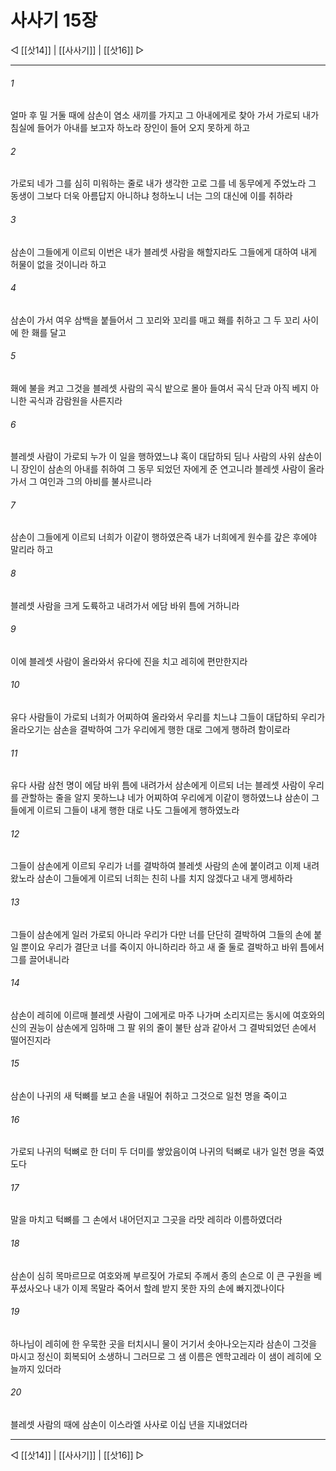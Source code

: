 # 사사기 15장

◁ [[삿14]] | [[사사기]] | [[삿16]] ▷
***

###### 1
얼마 후 밀 거둘 때에 삼손이 염소 새끼를 가지고 그 아내에게로 찾아 가서 가로되 내가 침실에 들어가 아내를 보고자 하노라 장인이 들어 오지 못하게 하고

###### 2
가로되 네가 그를 심히 미워하는 줄로 내가 생각한 고로 그를 네 동무에게 주었노라 그 동생이 그보다 더욱 아름답지 아니하냐 청하노니 너는 그의 대신에 이를 취하라

###### 3
삼손이 그들에게 이르되 이번은 내가 블레셋 사람을 해할지라도 그들에게 대하여 내게 허물이 없을 것이니라 하고

###### 4
삼손이 가서 여우 삼백을 붙들어서 그 꼬리와 꼬리를 매고 홰를 취하고 그 두 꼬리 사이에 한 홰를 달고

###### 5
홰에 불을 켜고 그것을 블레셋 사람의 곡식 밭으로 몰아 들여서 곡식 단과 아직 베지 아니한 곡식과 감람원을 사른지라

###### 6
블레셋 사람이 가로되 누가 이 일을 행하였느냐 혹이 대답하되 딤나 사람의 사위 삼손이니 장인이 삼손의 아내를 취하여 그 동무 되었던 자에게 준 연고니라 블레셋 사람이 올라가서 그 여인과 그의 아비를 불사르니라

###### 7
삼손이 그들에게 이르되 너희가 이같이 행하였은즉 내가 너희에게 원수를 갚은 후에야 말리라 하고

###### 8
블레셋 사람을 크게 도륙하고 내려가서 에담 바위 틈에 거하니라

###### 9
이에 블레셋 사람이 올라와서 유다에 진을 치고 레히에 편만한지라

###### 10
유다 사람들이 가로되 너희가 어찌하여 올라와서 우리를 치느냐 그들이 대답하되 우리가 올라오기는 삼손을 결박하여 그가 우리에게 행한 대로 그에게 행하려 함이로라

###### 11
유다 사람 삼천 명이 에담 바위 틈에 내려가서 삼손에게 이르되 너는 블레셋 사람이 우리를 관할하는 줄을 알지 못하느냐 네가 어찌하여 우리에게 이같이 행하였느냐 삼손이 그들에게 이르되 그들이 내게 행한 대로 나도 그들에게 행하였노라

###### 12
그들이 삼손에게 이르되 우리가 너를 결박하여 블레셋 사람의 손에 붙이려고 이제 내려왔노라 삼손이 그들에게 이르되 너희는 친히 나를 치지 않겠다고 내게 맹세하라

###### 13
그들이 삼손에게 일러 가로되 아니라 우리가 다만 너를 단단히 결박하여 그들의 손에 붙일 뿐이요 우리가 결단코 너를 죽이지 아니하리라 하고 새 줄 둘로 결박하고 바위 틈에서 그를 끌어내니라

###### 14
삼손이 레히에 이르매 블레셋 사람이 그에게로 마주 나가며 소리지르는 동시에 여호와의 신의 권능이 삼손에게 임하매 그 팔 위의 줄이 불탄 삼과 같아서 그 결박되었던 손에서 떨어진지라

###### 15
삼손이 나귀의 새 턱뼈를 보고 손을 내밀어 취하고 그것으로 일천 명을 죽이고

###### 16
가로되 나귀의 턱뼈로 한 더미 두 더미를 쌓았음이여 나귀의 턱뼈로 내가 일천 명을 죽였도다

###### 17
말을 마치고 턱뼈를 그 손에서 내어던지고 그곳을 라맛 레히라 이름하였더라

###### 18
삼손이 심히 목마르므로 여호와께 부르짖어 가로되 주께서 종의 손으로 이 큰 구원을 베푸셨사오나 내가 이제 목말라 죽어서 할례 받지 못한 자의 손에 빠지겠나이다

###### 19
하나님이 레히에 한 우묵한 곳을 터치시니 물이 거기서 솟아나오는지라 삼손이 그것을 마시고 정신이 회복되어 소생하니 그러므로 그 샘 이름은 엔학고레라 이 샘이 레히에 오늘까지 있더라

###### 20
블레셋 사람의 때에 삼손이 이스라엘 사사로 이십 년을 지내었더라

***
◁ [[삿14]] | [[사사기]] | [[삿16]] ▷